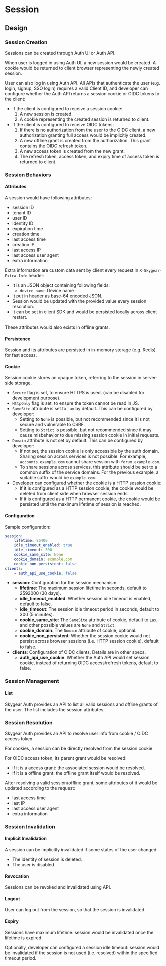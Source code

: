 # Session

## Design

### Session Creation

Sessions can be created through Auth UI or Auth API.

When user is logged in using Auth UI, a new session would be created. A cookie
would be returned to client browser representing the newly created session.

User can also log in using Auth API. All APIs that authenticate the user (e.g.
login, signup, SSO login) requires a valid Client ID, and developer can
configure whether the Auth API returns a session cookie or OIDC tokens to the
client:

- If the client is configured to receive a session cookie:
    1. A new session is created.
    2. A cookie representing the created session is returned to client.
- If the client is configured to receive OIDC tokens:
    1. If there is no authorization from the user to the OIDC client,
       a new authorization granting full access would be implicitly created.
    2. A new offline grant is created from the authorization.
       This grant contains the OIDC refresh token.
    3. A new access token is created from the new grant.
    4. The refresh token, access token, and expiry time of access token is
       returned to client.

### Session Behaviors

#### Attributes

A session would have following attributes:
- session ID
- tenant ID
- user ID
- identity ID
- expiration time
- creation time
- last access time
- creation IP
- last access IP
- last access user agent
- extra information

Extra information are custom data sent by client every request in
`X-Skygear-Extra-Info` header:
- It is an JSON object containing following fields:
    - `device_name`: Device name
- It put in header as base-64 encoded JSON.
- Session would be updated with the provided value every session resolution.
- It can be set in client SDK and would be persisted locally across
  client restart.

These attributes would also exists in offline grants.

#### Persistence

Session and its attributes are persisted in in-memory storage (e.g. Redis) for
fast access.

#### Cookie

Session cookie stores an opaque token, referring to the session in server-side
storage.

- `Secure` flag is set, to ensure HTTPS is used. (can be disabled for
  development purpose).
- `HttpOnly` flag is set, to ensure the token cannot be read in JS.
- `SameSite` attribute is set to `Lax` by default. This can be configured by
  developer:
    - Setting to `None` is possible, but not recommended since it is not secure
      and vulnerable to CSRF.
    - Setting to `Strict` is possible, but not recommended since it may cause
      misbehavior to due missing session cookie in initial requests.
- `Domain` attribute is not set by default. This can be configured by developer:
    - If not set, the session cookie is only accessible by the auth domain.
      Sharing session across services is not possible. For example,
      `accounts.example.com` cannot share session with `forum.example.com`.
    - To share sessions across services, this attribute should be set to a
      common suffix of the service domains. For the previous example, a
      suitable suffix would be `example.com`.
- Developer can configured whether the cookie is a HTTP session cookie:
    - If it is configured as a HTTP session cookie, the cookie would be deleted
      from client side when browser session ends.
    - If it is configured as a HTTP permanent cookie, the cookie would be
      persisted until the maximum lifetime of session is reached.

#### Configuration

Sample configuration:
```yaml
session:
    lifetime: 86400
    idle_timeout_enabled: true
    idle_timeout: 300
    cookie_same_site: None
    cookie_domain: example.com
    cookie_non_persistent: false
clients:
    - auth_api_use_cookie: false
```

- **session**: Configuration for the session mechanism.
    - **lifetime**: The maximum session lifetime in seconds,
                    default to 2592000 (30 days).
    - **idle_timeout_enabled**: Whether session idle timeout is enabled,
                                default to false.
    - **idle_timeout**: The session idle timeout period in seconds,
                        default to 300 (5 minutes).
    - **cookie_same_site**: The `SameSite` attribute of cookie,
                            default to `Lax`, and other possible values are
                            `None` and `Strict`.
    - **cookie_domain**: The `Domain` attribute of cookie, optional.
    - **cookie_non_persistent**: Whether the session cookie would not persist
                                 across browser sessions (i.e. HTTP
                                 session cookie), default to false.
- **clients**: Configuration of OIDC clients. Details are in other specs.
    - **auth_api_use_cookie**: Whether the Auth API would set session cookie,
                               instead of returning OIDC access/refresh tokens,
                               default to false.

### Session Management

#### List

Skygear Auth provides an API to list all valid sessions and offline grants of
the user. The list includes the session attributes.

### Session Resolution

Skygear Auth provides an API to resolve user info from cookie / OIDC access
token.

For cookies, a session can be directly resolved from the session cookie.

For OIDC access token, its parent grant would be resolved:
- if it is a access grant: the associated session would be resolved.
- if it is a offline grant: the offline grant itself would be resolved.

After resolving a valid session/offline grant, some attributes of it would be
updated according to the request:
- last access time
- last IP
- last access user agent
- extra information

### Session Invalidation

#### Implicit Invalidation

A session can be implicitly invalidated if some states of the
user changed:
- The identity of session is deleted.
- The user is disabled.

#### Revocation

Sessions can be revoked and invalidated using API.

#### Logout

User can log out from the session, so that the session is invalidated.

#### Expiry

Sessions have maximum lifetime: session would be invalidated once the lifetime
is expired.

Optionally, developer can configured a session idle timeout: session would be
invalidated if the session is not used (i.e. resolved) within the specified
timeout period.
